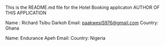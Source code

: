 This is the README.md file for the Hotel Booking applicaton
AUTHOR OF THIS APPLICATION

Name : Richard Tsibu Darkoh
Email: paakwesi5976@gmail.com
Country: Ghana 

Name: Endurance Apeh
Email: 
Country: Nigeria


